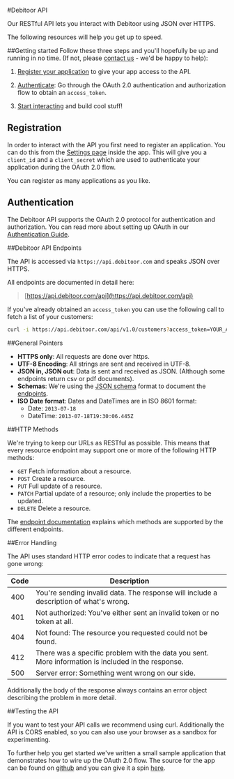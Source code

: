 #Debitoor API

Our RESTful API lets you interact with Debitoor using JSON over HTTPS.

The following resources will help you get up to speed.

##Getting started
Follow these three steps and you'll hopefully be up and running in no time. (If not, please [contact us](mailto:techteam@debitoor.com) - we'd be happy to help):

1. [Register your application](#registration) to give your app access to the API.

2. [Authenticate](#authentication): Go through the OAuth 2.0 authentication and authorization flow to obtain an `access_token`.

3. [Start interacting](#debitoor-api-endpoints) and build cool stuff!

## Registration
In order to interact with the API you first need to register an application. You can do this from the [Settings page](https://app.debitoor.com/account/settings) inside the app. This will give you a `client_id` and a `client_secret` which are used to authenticate your application during the OAuth 2.0 flow.

You can register as many applications as you like.

## Authentication
The Debitoor API supports the OAuth 2.0 protocol for authentication and authorization. You can read more about setting up OAuth in our [Authentication Guide](https://github.com/e-conomic/debitoor-api/blob/master/pages/authentication.md).

##Debitoor API Endpoints

The API is accessed via `https://api.debitoor.com` and speaks JSON over HTTPS.

All endpoints are documented in detail here:

> [https://api.debitoor.com/api](https://api.debitoor.com/api)

If you've already obtained an `access_token` you can use the following call to fetch a list of your customers:

```sh
curl -i https://api.debitoor.com/api/v1.0/customers?access_token=YOUR_ACCESS_TOKEN
```

##General Pointers

- **HTTPS only**: All requests are done over https.
- **UTF-8 Encoding**: All strings are sent and received in UTF-8.
- **JSON in, JSON out**: Data is sent and received as JSON. (Although some endpoints return csv or pdf documents).
- **Schemas**: We're using the [JSON schema](http://json-schema.org/) format to document the [endpoints](https://api.debitoor.com/api).
- **ISO Date format**: Dates and DateTimes are in ISO 8601 format:
  - Date: `2013-07-18`
  - DateTime: `2013-07-18T19:30:06.445Z`

##HTTP Methods

We're trying to keep our URLs as RESTful as possible. This means that every resource endpoint may support one or more of the following HTTP methods:

- `GET` Fetch information about a resource.
- `POST` Create a resource.
- `PUT` Full update of a resource.
- `PATCH` Partial update of a resource; only include the properties to be updated.
- `DELETE` Delete a resource.

The [endpoint documentation](https://api.debitoor.com/api) explains which methods are supported by the different endpoints.


##Error Handling

The API uses standard HTTP error codes to indicate that a request has gone wrong:

| Code | Description |
|------|-------------|
| 400  | You're sending invalid data. The response will include a description of what's wrong. |
| 401  | Not authorized: You've either sent an invalid token or no token at all. |
| 404  | Not found: The resource you requested could not be found. |
| 412  | There was a specific problem with the data you sent. More information is included in the response. |
| 500  | Server error: Something went wrong on our side. |

Additionally the body of the response always contains an error object describing the problem in more detail.

##Testing the API

If you want to test your API calls we recommend using curl.
Additionally the API is CORS enabled, so you can also use your browser as a sandbox for experimenting.

To further help you get started we've written a small sample application that demonstrates how to wire up the OAuth 2.0 flow.
The source for the app can be found on [github](https://github.com/e-conomic/debitoor-oauth-sample) and you can give it a spin [here](https://s3-eu-west-1.amazonaws.com/debitoor-oauth-sample/index.html).
